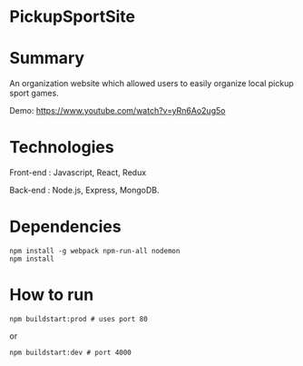 # PickupSportSite

# Summary

An organization website which allowed users to easily organize local pickup sport games.

Demo: https://www.youtube.com/watch?v=yRn6Ao2ug5o

# Technologies

Front-end : Javascript, React, Redux

Back-end : Node.js, Express, MongoDB.

# Dependencies

```{bash}
npm install -g webpack npm-run-all nodemon
npm install
```

# How to run

```{bash}
npm buildstart:prod # uses port 80
```

or

```{bash}
npm buildstart:dev # port 4000
```
